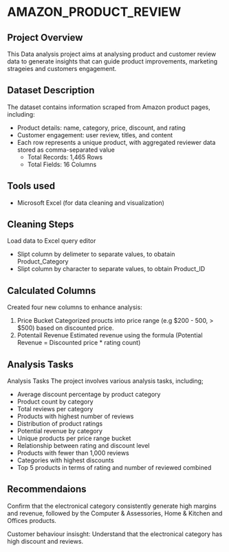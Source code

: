 # AMAZON_PRODUCT_REVIEW
 
## Project Overview 
This Data analysis project aims at analysing product and customer review data to generate insights that can guide product improvements, marketing strageies and customers engagement.
## Dataset Description 
The dataset contains information scraped from Amazon product pages, including: 
* Product details: name, category, price, discount, and rating
* Customer engagement: user review, titles, and content
* Each row represents a unique product, with aggregated reviewer data stored as comma-separated value
  - Total Records: 1,465 Rows
  - Total Fields: 16 Columns
## Tools used
+ Microsoft Excel (for data cleaning and visualization)

## Cleaning Steps
Load data to Excel query editor
* Slipt column by delimeter to separate values, to obatain Product_Category
* Slipt column by character to separate values, to obtain Product_ID

## Calculated Columns
Created four new columns to enhance analysis:
 1. Price Bucket
    Categorized proucts into price range (e.g $200 - 500, > $500) based on discounted price.
 2. Potentail Revenue 
    Estimated revenue using the formula (Potential Revenue = Discounted price * rating count)
## Analysis Tasks
Analysis Tasks
The project involves various analysis tasks, including;

- Average discount percentage by product category
- Product count by category
- Total reviews per category
- Products with highest number of reviews
- Distribution of product ratings
- Potential revenue by category
- Unique products per price range bucket
- Relationship between rating and discount level
- Products with fewer than 1,000 reviews
- Categories with highest discounts
- Top 5 products in terms of rating and number of reviewed combined

## Recommendaions
Confirm that the electronical category consistently generate high margins and revenue, followed by the Computer & Assessories, Home & Kitchen and Offices products. 

Customer behaviour insisght: Understand that the electronical category has high discount and reviews.
